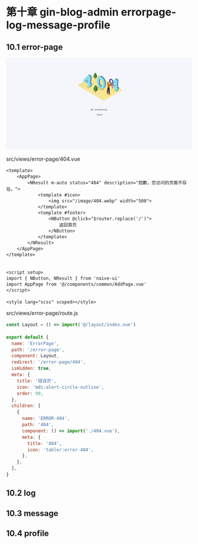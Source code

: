# 第十章 gin-blog-admin errorpage-log-message-profile

## 10.1 error-page

<img src="./assets/image-20250210173639911.png" alt="image-20250210173639911" style="zoom:67%;" />

src/views/error-page/404.vue

```vue
<template>
    <AppPage>
        <NResult m-auto status="404" description="抱歉，您访问的页面不存在。">
            <template #icon>
                <img src="/image/404.webp" width="500">
            </template>
            <template #footer>
                <NButton @click="$router.replace('/')">
                    返回首页
                </NButton>
            </template>
        </NResult>
    </AppPage>
</template>


<script setup>
import { NButton, NResult } from 'naive-ui'
import AppPage from '@/components/common/AddPage.vue'
</script>

<style lang="scss" scoped></style>
```

src/views/error-page/route.js

```javascript
const Layout = () => import('@/layout/index.vue')

export default {
  name: 'ErrorPage',
  path: '/error-page',
  component: Layout,
  redirect: '/error-page/404',
  isHidden: true,
  meta: {
    title: '错误页',
    icon: 'mdi:alert-circle-outline',
    order: 99,
  },
  children: [
    {
      name: 'ERROR-404',
      path: '404',
      component: () => import('./404.vue'),
      meta: {
        title: '404',
        icon: 'tabler:error-404',
      },
    },
  ],
}
```



## 10.2 log





## 10.3 message





## 10.4 profile